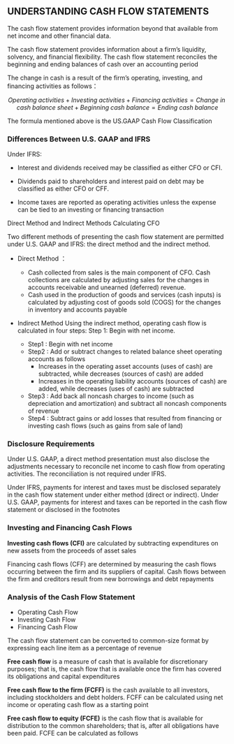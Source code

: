 ## UNDERSTANDING CASH FLOW STATEMENTS

The cash flow statement provides information beyond that available from net income and other financial data. 

The cash flow statement provides information about a firm’s liquidity, solvency, and financial flexibility. The cash flow statement reconciles the beginning and ending balances of cash over an accounting period 

The change in cash is a result of the firm’s operating, investing, and financing activities as follows：

$$
Operating \; activities + Investing \; activities + Financing \; activities = Change \; in \; cash \; balance \; sheet + Beginning \; cash \; balance = Ending \; cash \; balance  
$$

The formula mentioned above is the US.GAAP Cash Flow Classification 

### Differences Between U.S. GAAP and IFRS  

Under IFRS:

- Interest and dividends received may be classified as either CFO or CFI. 

- Dividends paid to shareholders and interest paid on debt may be classified as either CFO or CFF. 

- Income taxes are reported as operating activities unless the expense can be tied to an investing or financing transaction      

Direct Method and Indirect Methods Calculating CFO  

Two different methods of presenting the cash flow statement are permitted under U.S. GAAP and IFRS: the direct method and the indirect method.  
- Direct Method ： 
    - Cash collected from sales is the main component of CFO. Cash collections are calculated by adjusting sales for the changes in accounts receivable and unearned (deferred) revenue.
    - Cash used in the production of goods and services (cash inputs) is calculated by adjusting cost of goods sold (COGS) for the changes in inventory and accounts payable

- Indirect Method 
    Using the indirect method, operating cash flow is calculated in four steps: Step 1: Begin with net income.  
    - Step1 : Begin with net income 
    - Step2 : Add or subtract changes to related balance sheet operating accounts as follows  
        - Increases in the operating asset accounts (uses of cash) are subtracted, while decreases (sources of cash) are added 
        - Increases in the operating liability accounts (sources of cash) are added, while decreases (uses of cash) are subtracted  
    - Step3 : Add back all noncash charges to income (such as depreciation and amortization) and subtract all noncash components of revenue  
    - Step4 : Subtract gains or add losses that resulted from financing or investing cash flows (such as gains from sale of land)  

### Disclosure Requirements 
Under U.S. GAAP, a direct method presentation must also disclose the adjustments necessary to reconcile net income to cash flow from operating activities. The reconciliation is not required under IFRS. 

Under IFRS, payments for interest and taxes must be disclosed separately in the cash flow statement under either method (direct or indirect). Under U.S. GAAP, payments for interest and taxes can be reported in the cash flow statement or disclosed in the footnotes 

### Investing and Financing Cash Flows 

**Investing cash flows (CFI)** are calculated by subtracting expenditures on new assets from the proceeds of asset sales  

Financing cash flows (CFF) are determined by measuring the cash flows occurring between the firm and its suppliers of capital. Cash flows between the firm and creditors result from new borrowings and debt repayments 

### Analysis of the Cash Flow Statement 
- Operating Cash Flow 
- Investing Cash Flow 
- Financing Cash Flow  

The cash flow statement can be converted to common-size format by expressing each line item as a percentage of revenue 

**Free cash flow** is a measure of cash that is available for discretionary purposes; that is, the cash flow that is available once the firm has covered its obligations and capital expenditures 

**Free cash flow to the firm (FCFF)** is the cash available to all investors, including stockholders and debt holders. FCFF can be calculated using net income or operating cash flow as a starting point 

**Free cash flow to equity (FCFE)** is the cash flow that is available for distribution to the common shareholders; that is, after all obligations have been paid. FCFE can be calculated as follows


